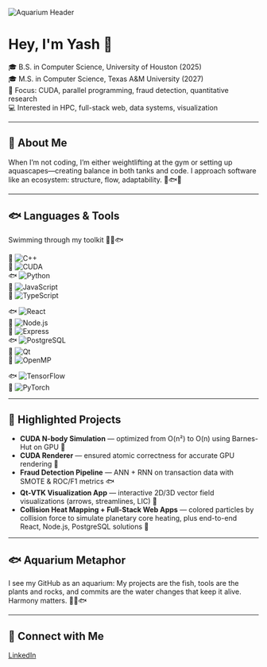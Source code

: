 ![Aquarium Header](https://i.pinimg.com/originals/b9/b1/03/b9b103f0ee5946233753aa67f6b7138d.gif)  

# Hey, I'm Yash 👋

🎓 B.S. in Computer Science, University of Houston (2025)  
🎓 M.S. in Computer Science, Texas A&M University (2027)  
🔬 Focus: CUDA, parallel programming, fraud detection, quantitative research  
💻 Interested in HPC, full-stack web, data systems, visualization  

---

## 🐠 About Me  
When I’m not coding, I’m either weightlifting at the gym or setting up aquascapes—creating balance in both tanks and code. I approach software like an ecosystem: structure, flow, adaptability. 🐡🐟🐠  

---

## 🐟 Languages & Tools  
Swimming through my toolkit 🐠🐡🐟  

🐡 ![C++](https://img.shields.io/badge/C++-00599C?style=for-the-badge&logo=c%2B%2B&logoColor=white)  
🐠 ![CUDA](https://img.shields.io/badge/CUDA-7610F2?style=for-the-badge&logo=nvidia&logoColor=white)  
🐟 ![Python](https://img.shields.io/badge/Python-3776AB?style=for-the-badge&logo=python&logoColor=white)  
🐡 ![JavaScript](https://img.shields.io/badge/JavaScript-F7DF1E?style=for-the-badge&logo=javascript&logoColor=black)  
🐠 ![TypeScript](https://img.shields.io/badge/TypeScript-3178C6?style=for-the-badge&logo=typescript&logoColor=white)  

🐟 ![React](https://img.shields.io/badge/React-61DAFB?style=for-the-badge&logo=react&logoColor=black)  
🐡 ![Node.js](https://img.shields.io/badge/Node.js-339933?style=for-the-badge&logo=node.js&logoColor=white)  
🐠 ![Express](https://img.shields.io/badge/Express-000000?style=for-the-badge&logo=express&logoColor=white)  
🐟 ![PostgreSQL](https://img.shields.io/badge/PostgreSQL-4169E1?style=for-the-badge&logo=postgresql&logoColor=white)  
🐡 ![Qt](https://img.shields.io/badge/Qt-41CD52?style=for-the-badge&logo=qt&logoColor=white)  
🐠 ![OpenMP](https://img.shields.io/badge/OpenMP-ED1C24?style=for-the-badge&logo=gnu&logoColor=white)  

🐟 ![TensorFlow](https://img.shields.io/badge/TensorFlow-FF6F00?style=for-the-badge&logo=tensorflow&logoColor=white)  
🐡 ![PyTorch](https://img.shields.io/badge/PyTorch-EE4C2C?style=for-the-badge&logo=pytorch&logoColor=white)  
  

---

## 🐠 Highlighted Projects  
- **CUDA N-body Simulation** — optimized from O(n²) to O(n) using Barnes-Hut on GPU 🐡  
- **CUDA Renderer** — ensured atomic correctness for accurate GPU rendering 🐠  
- **Fraud Detection Pipeline** — ANN + RNN on transaction data with SMOTE & ROC/F1 metrics 🐟  
- **Qt-VTK Visualization App** — interactive 2D/3D vector field visualizations (arrows, streamlines, LIC) 🐡  
- **Collision Heat Mapping + Full-Stack Web Apps** — colored particles by collision force to simulate planetary core heating, plus end-to-end React, Node.js, PostgreSQL solutions 🐠  

---

## 🐟 Aquarium Metaphor  
I see my GitHub as an aquarium: My projects are the fish, tools are the plants and rocks, and commits are the water changes that keep it alive. Harmony matters. 🐡🐠🐟  

---

## 🐠 Connect with Me  
[LinkedIn](https://www.linkedin.com/in/yashpatelll) 
